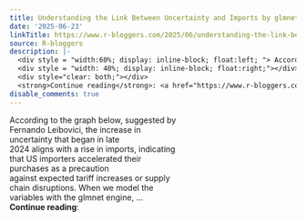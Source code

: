 ```yaml
---
title: Understanding the Link Between Uncertainty and Imports by glmnet
date: '2025-06-23'
linkTitle: https://www.r-bloggers.com/2025/06/understanding-the-link-between-uncertainty-and-imports-by-glmnet/
source: R-bloggers
description: |-
  <div style = "width:60%; display: inline-block; float:left; "> According to the graph below, suggested by Fernando Leibovici, the increase in uncertainty that began in late 2024 aligns with a rise in imports, indicating that US importers accelerated their purchases as a precaution against expected tariff increases or supply chain disruptions. When we model the variables with the glmnet engine, ...</div>
  <div style = "width: 40%; display: inline-block; float:right;"></div>
  <div style="clear: both;"></div>
  <strong>Continue reading</strong>: <a href="https://www.r-bloggers.com/2025/06/understanding ...
disable_comments: true
---
```

<div style = "width:60%; display: inline-block; float:left; "> According to the graph below, suggested by Fernando Leibovici, the increase in uncertainty that began in late 2024 aligns with a rise in imports, indicating that US importers accelerated their purchases as a precaution against expected tariff increases or supply chain disruptions. When we model the variables with the glmnet engine, ...</div>
<div style = "width: 40%; display: inline-block; float:right;"></div>
<div style="clear: both;"></div>
<strong>Continue reading</strong>: <a href="https://www.r-bloggers.com/2025/06/understanding ...
